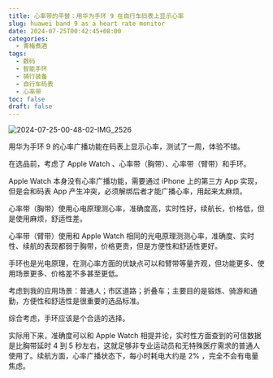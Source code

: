 ```yaml
---
title: 心率带的平替：用华为手环 9 在自行车码表上显示心率
slug: huawei band 9 as a heart rate monitor
date: 2024-07-25T00:42:45+08:00
categories:
  - 青梅煮酒
tags:
  - 数码
  - 智能手环
  - 骑行装备
  - 自行车码表
  - 心率带
toc: false
draft: false
---
```


![2024-07-25-00-48-02-IMG_2526](https://raw.githubusercontent.com/xbot/image-hosting/master/blog/2024-07-25-00-48-02-IMG_2526.jpeg)

用华为手环 9 的心率广播功能在码表上显示心率，测试了一周，体验不错。  
  
在选品前，考虑了 Apple Watch 、心率带（胸带）、心率带（臂带）和手环。  
  
Apple Watch 本身没有心率广播功能，需要通过 iPhone 上的第三方 App 实现，但是会和码表 App 产生冲突，必须解绑后者才能广播心率，用起来太麻烦。  
  
心率带（胸带）使用心电原理测心率，准确度高，实时性好，续航长，价格低，但是使用麻烦，舒适性差。  
  
心率带（臂带）使用和 Apple Watch 相同的光电原理测测心率，准确度、实时性、续航的表现都弱于胸带，价格更贵，但是方便性和舒适性更好。  
  
手环也是光电原理，在测心率方面的优缺点可以和臂带等量齐观，但功能更多、使用场景更多、价格差不多甚至更低。  
  
考虑到我的应用场景：普通人；市区道路；折叠车；主要目的是锻炼、骑游和通勤，方便性和舒适性是很重要的选品标准。  
  
综合考虑，手环应该是个合适的选择。  
  
实际用下来，准确度可以和 Apple Watch 相提并论，实时性方面查到的可信数据是比胸带延时 4 到 5 秒左右，这就足够非专业运动员和无特殊医疗需求的普通人使用了。续航方面，心率广播状态下，每小时耗电大约是 2% ，完全不会有电量焦虑。